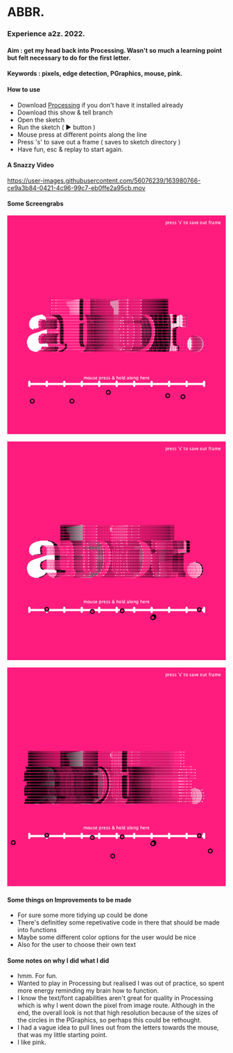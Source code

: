 
# ABBR. 

### Experience a2z. 2022. 

#### Aim : get my head back into Processing. Wasn't so much a learning point but felt necessary to do for the first letter. 

#### Keywords : pixels, edge detection, PGraphics, mouse, pink.  
#### How to use
- Download [Processing](https://processing.org/download) if you don't have it installed already 
- Download this show & tell branch 
- Open the sketch
- Run the sketch ( ▶️ button )
- Mouse press at different points along the line
- Press 's' to save out a frame ( saves to sketch directory )
- Have fun, esc & replay to start again. 


#### A Snazzy Video 

https://user-images.githubusercontent.com/56076239/163980766-ce9a3b84-0421-4c96-99c7-eb0ffe2a95cb.mov


#### Some Screengrabs
![A abbr. screengrab](https://github.com/eedwar/abbr/blob/for-show-and-tell/sketch_abbr_05/abbr-001144.png)

![A abbr. screengrab](https://github.com/eedwar/abbr/blob/for-show-and-tell/sketch_abbr_05/abbr-001182.png)

![A abbr. screengrab](https://github.com/eedwar/abbr/blob/for-show-and-tell/sketch_abbr_05/abbr-001936.png)


#### Some things on Improvements to be made
- For sure some more tidying up could be done
- There's definitley some repetivative code in there that should be made into functions 
- Maybe some different color options for the user would be nice 
- Also for the user to choose their own text

#### Some notes on why I did what I did 
- hmm. For fun. 
- Wanted to play in Processing but realised I was out of practice, so spent more energy reminding my brain how to function. 
- I know the text/font capabilities aren't great for quality in Processing which is why I went down the pixel from image route. Although in the end, the overall look is not that high resolution because of the sizes of the circles in the PGraphics, so perhaps this could be rethought.  
- I had a vague idea to pull lines out from the letters towards the mouse, that was my little starting point. 
- I like pink. 


